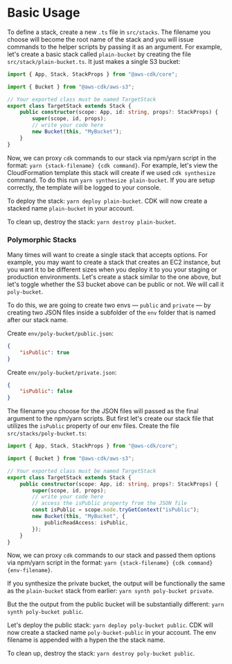 # Basic Usage

To define a stack, create a new `.ts` file in `src/stacks`. The filename you choose will become the root name of the stack and you will issue commands to the helper scripts by passing it as an argument. For example, let's create a basic stack called `plain-bucket` by creating the file `src/stack/plain-bucket.ts`. It just makes a single S3 bucket:

```typescript
import { App, Stack, StackProps } from "@aws-cdk/core";

import { Bucket } from "@aws-cdk/aws-s3";

// Your exported class must be named TargetStack
export class TargetStack extends Stack {
    public constructor(scope: App, id: string, props?: StackProps) {
        super(scope, id, props);
        // write your code here
        new Bucket(this, "MyBucket");
    }
}
```

Now, we can proxy `cdk` commands to our stack via npm/yarn script in the format: `yarn {stack-filename} {cdk command}`. For example, let's view the CloudFormation template this stack will create if we used `cdk synthesize` command. To do this run `yarn synthesize plain-bucket`. If you are setup correctly, the template will be logged to your console.

To deploy the stack: `yarn deploy plain-bucket`. CDK will now create a stacked name `plain-bucket` in your account.

To clean up, destroy the stack: `yarn destroy plain-bucket`.

### Polymorphic Stacks

Many times will want to create a single stack that accepts options. For example, you may want to create a stack that creates an EC2 instance, but you want it to be different sizes when you deploy it to you your staging or production environments. Let's create a stack similar to the one above, but let's toggle whether the S3 bucket above can be public or not. We will call it `poly-bucket`.

To do this, we are going to create two envs — `public` and `private` — by creating two JSON files inside a subfolder of the `env` folder that is named after our stack name.

Create `env/poly-bucket/public.json`:

```json
{
    "isPublic": true
}
```

Create `env/poly-bucket/private.json`:

```json
{
    "isPublic": false
}
```

The filename you choose for the JSON files will passed as the final argument to the npm/yarn scripts. But first let's create our stack file that utilizes the `isPublic` property of our env files. Create the file `src/stacks/poly-bucket.ts`:

```typescript
import { App, Stack, StackProps } from "@aws-cdk/core";

import { Bucket } from "@aws-cdk/aws-s3";

// Your exported class must be named TargetStack
export class TargetStack extends Stack {
    public constructor(scope: App, id: string, props?: StackProps) {
        super(scope, id, props);
        // write your code here
        // access the isPublic property from the JSON file
        const isPublic = scope.node.tryGetContext("isPublic");
        new Bucket(this, "MyBucket", {
            publicReadAccess: isPublic,
        });
    }
}
```

Now, we can proxy `cdk` commands to our stack and passed them options via npm/yarn script in the format: `yarn {stack-filename} {cdk command} {env-filename}`.

If you synthesize the private bucket, the output will be functionally the same as the `plain-bucket` stack from earlier: `yarn synth poly-bucket private`.

But the the output from the public bucket will be substantially different: `yarn synth poly-bucket public`.

Let's deploy the public stack: `yarn deploy poly-bucket public`. CDK will now create a stacked name `poly-bucket-public` in your account. The env filename is appended with a hypen the the stack name.

To clean up, destroy the stack: `yarn destroy poly-bucket public`.

